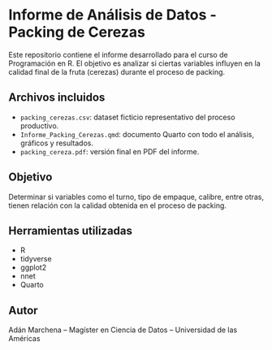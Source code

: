 # Informe de Análisis de Datos - Packing de Cerezas

Este repositorio contiene el informe desarrollado para el curso de Programación en R. El objetivo es analizar si ciertas variables influyen en la calidad final de la fruta (cerezas) durante el proceso de packing.

## Archivos incluidos

- `packing_cerezas.csv`: dataset ficticio representativo del proceso productivo.
- `Informe_Packing_Cerezas.qmd`: documento Quarto con todo el análisis, gráficos y resultados.
- `packing_cereza.pdf`: versión final en PDF del informe.

## Objetivo

Determinar si variables como el turno, tipo de empaque, calibre, entre otras, tienen relación con la calidad obtenida en el proceso de packing.

## Herramientas utilizadas

- R
- tidyverse
- ggplot2
- nnet
- Quarto

## Autor

Adán Marchena – Magíster en Ciencia de Datos – Universidad de las Américas
